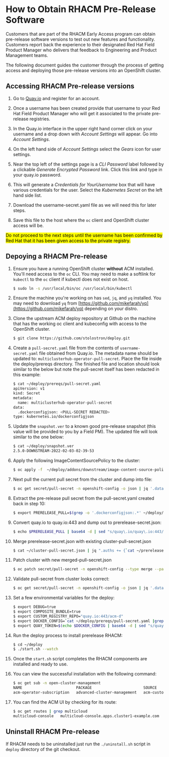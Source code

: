 # How to Obtain RHACM Pre-Release Software

Customers that are part of the RHACM Early Access program can obtain pre-release software versions to test out new features and functionality. Customers report back the experience to their designated Red Hat Field Product Manager who delivers that feedback to Engineering and Product Management teams.  

The following document guides the customer through the process of getting access and deploying those pre-release versions into an OpenShift cluster.

## Accessing RHACM Pre-release versions

1. Go to [Quay.io](https://quay.io) and register for an account.

2. Once a username has been created provide that username to your Red Hat Field Product Manager who will get it associated to the private pre-release registries.
3. In the Quay.io interface in the upper right hand corner click on your username and a drop down with *Account Settings* will appear.  Go into *Account Settings*.
4. On the left hand side of *Account Settings* select the *Gears* icon for user settings.
5. Near the top left of the settings page is a *CLI Password* label followed by a clickable *Generate Encrypted Password* link.  Click this link and type in your quay.io password.
6. This will generate a *Credentials for YourUsername* box that will have various credentials for the user.  Select the *Kubernetes Secret* on the left hand side list.
7. Download the username-secret.yaml file as we will need this for later steps.  
8. Save this file to the host where the `oc` client and OpenShift cluster access will be. 

<mark>Do not proceed to the next steps until the username has been confirmed by Red Hat that it has been given access to the private registry.<mark>

## Depoying a RHACM Pre-release

1. Ensure you have a running OpenShift cluster **without** ACM installed. You'll need access to the `oc` CLI. You may need to make a softlink for `kubectl` to the `oc` client if kubectl does not exist on host.

    ~~~bash
    $ sudo ln -s /usr/local/bin/oc /usr/local/bin/kubectl
    ~~~
    
2. Ensure the machine you're working on has `sed`, `jq`, and `yq` installed. You may need to download `yq` from [https://github.com/mikefarah/yq](https://github.com/mikefarah/yq) depending on your distro.
3. Clone the upstream ACM deploy repository at Github on the machine that has the working oc client and kubeconfig with access to the OpenShift cluster.
  
    ~~~bash
    $ git clone https://github.com/stolostron/deploy.git
    ~~~
    
4. Create a `pull-secret.yaml` file from the contents of `username-secret.yaml` file obtained from Quay.io.  The metadata name should be updated to: `multiclusterhub-operator-pull-secret`.  Place the file inside the deploy/prereqs directory.  The finished file and location should look similar to the below but note the pull-secret itself has been redacted in this example:

    ~~~bash
    $ cat ~/deploy/prereqs/pull-secret.yaml 
    apiVersion: v1
    kind: Secret
    metadata:
      name: multiclusterhub-operator-pull-secret
    data:
      .dockerconfigjson: <PULL-SECRET REDACTED>
    type: kubernetes.io/dockerconfigjson
    ~~~

5. Update the `snapshot.ver` to a known good pre-release snapshot (this value will be provided to you by a Field PM). The updated file will look similar to the one below:

    ~~~bash
    $ cat ~/deploy/snapshot.ver 
    2.5.0-DOWNSTREAM-2022-02-03-02-39-53
    ~~~
6. Apply the following ImageContentSourcePolicy to the cluster:

    ~~~bash
    $ oc apply -f  ~/deploy/addons/downstream/image-content-source-policy.yaml
    ~~~

7. Next pull the current pull secret from the cluster and dump into file:

    ~~~bash
    $ oc get secret/pull-secret -n openshift-config -o json | jq '.data.".dockerconfigjson"' | tr -d '"' | base64 -d > ~/cluster-pull-secret.json
    ~~~
    
8. Extract the pre-release pull secret from the pull-secret.yaml created back in step 10:

    ~~~bash
    $ export PRERELEASE_PULL=$(grep -o '.dockerconfigjson:.*' ~/deploy/prereqs/pull-secret.yaml | cut -f2- -d: | sed 's/^[ \t]*//;s/[ \t]*$//')
    ~~~

9. Convert quay.io to quay.io:443 and dump out to prerelease-secret.json:

    ~~~bash
    $ echo $PRERELEASE_PULL | base64 -d | sed "s/quay\.io/quay\.io:443/g" | tail -n +3 | head -n -2 > ~/prerelease-secret.json
    ~~~
    
10. Merge prerelease-secret.json with existing cluster-pull-secret.json

    ~~~bash
    $ cat ~/cluster-pull-secret.json | jq ".auths += {`cat ~/prerelease-secret.json`}" > ~/merged-pull-secret.json
    ~~~

11. Patch cluster with new merged-pull-secret.json

    ~~~bash
    $ oc patch secret/pull-secret -n openshift-config --type merge --patch '{"data":{".dockerconfigjson":"'$(cat ~/merged-pull-secret.json | tr -d '[:space:]' | base64 -w 0)'"}}'
    ~~~

12. Validate pull-secret from cluster looks correct:

    ~~~bash
    $ oc get secret/pull-secret -n openshift-config -o json | jq '.data.".dockerconfigjson"' | tr -d '"' | base64 -d | python3 -m json.tool
    ~~~

13. Set a few environmental variables for the deploy:

    ~~~bash
    $ export DEBUG=true
    $ export COMPOSITE_BUNDLE=true
    $ export CUSTOM_REGISTRY_REPO="quay.io:443/acm-d"
    $ export DOCKER_CONFIG=`cat ~/deploy/prereqs/pull-secret.yaml |grep dockerconfigjson:|cut -d: -f2|tr -d '[:space:]'`
    $ export QUAY_TOKEN=$(echo $DOCKER_CONFIG | base64 -d | sed "s/quay\.io/quay\.io:443/g" | base64 -w 0)
    ~~~
    
14. Run the deploy process to install prerelease RHACM:

    ~~~bash
    $ cd ~/deploy
    $ ./start.sh --watch
    ~~~
    
15. Once the `start.sh` script completes the RHACM components are installed and ready to use.
16. You can view the successful installation with the following command:

    ~~~bash
    $ oc get sub -n open-cluster-management
    NAME                        PACKAGE                       SOURCE                CHANNEL
    acm-operator-subscription   advanced-cluster-management   acm-custom-registry   release-2.5
    ~~~

17. You can find the ACM UI by checking for its route:

    ~~~bash
    $ oc get routes | grep multicloud
    multicloud-console   multicloud-console.apps.cluster1-example.com          management-ingress   https   reencrypt/Redirect   None
    ~~~

## Uninstall RHACM Pre-release
    
If RHACM needs to be uninstalled just run the `./uninstall.sh` script in `deploy` directory of the git checkout.
